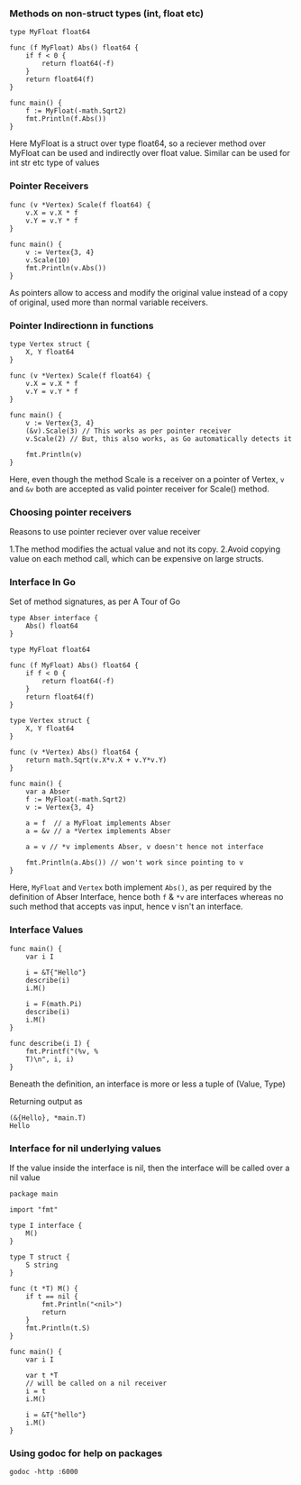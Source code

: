 ### Methods on non-struct types (int, float etc)

```
type MyFloat float64

func (f MyFloat) Abs() float64 {
	if f < 0 {
		return float64(-f)
	}
	return float64(f)
}

func main() {
	f := MyFloat(-math.Sqrt2)
	fmt.Println(f.Abs())
}
```

Here MyFloat is a struct over type float64, so a reciever method over MyFloat can be used and indirectly over float value. Similar can be used for int str etc type of values

### Pointer Receivers

```
func (v *Vertex) Scale(f float64) {
	v.X = v.X * f
	v.Y = v.Y * f
}

func main() {
	v := Vertex{3, 4}
	v.Scale(10)
	fmt.Println(v.Abs())
}
```

As pointers allow to access and modify the original value instead of a copy of original, used more than normal variable receivers.

### Pointer Indirectionn in functions

```
type Vertex struct {
	X, Y float64
}

func (v *Vertex) Scale(f float64) {
	v.X = v.X * f
	v.Y = v.Y * f
}

func main() {
	v := Vertex{3, 4}
	(&v).Scale(3) // This works as per pointer receiver
	v.Scale(2) // But, this also works, as Go automatically detects it

	fmt.Println(v)
}

```

Here, even though the method Scale is a receiver on a pointer of Vertex, `v` and `&v` both are accepted as valid pointer receiver for Scale() method.

### Choosing pointer receivers

Reasons to use pointer reciever over value receiver

1.The method modifies the actual value and not its copy.
2.Avoid copying value on each method call, which can be expensive on large structs.

### Interface In Go
Set of method signatures, as per A Tour of Go

```
type Abser interface {
	Abs() float64
}

type MyFloat float64

func (f MyFloat) Abs() float64 {
	if f < 0 {
		return float64(-f)
	}
	return float64(f)
}

type Vertex struct {
	X, Y float64
}

func (v *Vertex) Abs() float64 {
	return math.Sqrt(v.X*v.X + v.Y*v.Y)
}

func main() {
	var a Abser
	f := MyFloat(-math.Sqrt2)
	v := Vertex{3, 4}

	a = f  // a MyFloat implements Abser
	a = &v // a *Vertex implements Abser

	a = v // *v implements Abser, v doesn't hence not interface

	fmt.Println(a.Abs()) // won't work since pointing to v
}
```

Here, `MyFloat` and `Vertex` both implement `Abs()`, as per required by the definition of Abser Interface, hence both `f` & `*v` are interfaces whereas no such method that accepts `v`as input, hence v isn't an interface.


### Interface Values

```
func main() {
	var i I

	i = &T{"Hello"}
	describe(i)
	i.M()

	i = F(math.Pi)
	describe(i)
	i.M()
}

func describe(i I) {
	fmt.Printf("(%v, %
	T)\n", i, i)
}
```
Beneath the definition, an interface is more or less a tuple of (Value, Type)

Returning output as

```
(&{Hello}, *main.T)
Hello
```

### Interface for nil underlying values

If the value inside the interface is nil, then the interface will be called over a nil value
```
package main

import "fmt"

type I interface {
	M()
}

type T struct {
	S string
}

func (t *T) M() {
	if t == nil {
		fmt.Println("<nil>")
		return
	}
	fmt.Println(t.S)
}

func main() {
	var i I

	var t *T
	// will be called on a nil receiver
	i = t
	i.M()

	i = &T{"hello"}
	i.M()
}
```

### Using godoc for help on packages

```
godoc -http :6000
```

